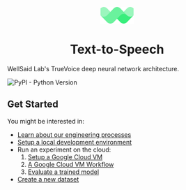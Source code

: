 <p align="center"><img width="15%" src="logo.png" /></p>

<h1 align="center">Text-to-Speech</h3>

WellSaid Lab's TrueVoice deep neural network architecture.

![PyPI - Python Version](https://img.shields.io/badge/python-3.6-blue.svg)

## Get Started

You might be interested in:

- [Learn about our engineering processes](./docs/ENGINEERING_PROCESSES.md)
- [Setup a local development environment](./docs/LOCAL_SETUP.md)
- Run an experiment on the cloud:
  1. [Setup a Google Cloud VM](./docs/GCP_SETUP.md)
  2. [A Google Cloud VM Workflow](./docs/GCP_WORKFLOW.md)
  3. [Evaluate a trained model](./docs/EVALUATE_A_MODEL.md)
- [Create a new dataset](./docs/PREPROCESSING_DATASETS.md)
